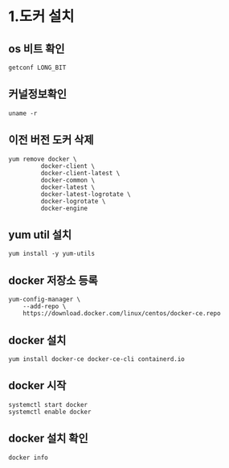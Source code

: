 # 1.도커 설치

## os 비트 확인
```
getconf LONG_BIT
```

## 커널정보확인
```
uname -r
```

## 이전 버전 도커 삭제
```
yum remove docker \
	     docker-client \
	     docker-client-latest \
	     docker-common \
	     docker-latest \
	     docker-latest-logrotate \
	     docker-logrotate \
	     docker-engine
```

## yum util 설치
```
yum install -y yum-utils
```

## docker 저장소 등록
```
yum-config-manager \
    --add-repo \
    https://download.docker.com/linux/centos/docker-ce.repo
```

## docker 설치
```
yum install docker-ce docker-ce-cli containerd.io
```

## docker 시작
```
systemctl start docker
systemctl enable docker
```

## docker 설치 확인
```
docker info
```
 